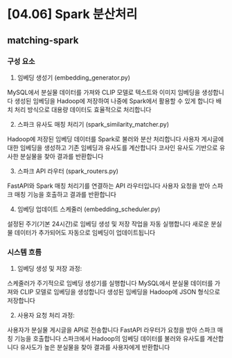 # [04.06] Spark 분산처리

## matching-spark
### 구성 요소
1. 임베딩 생성기 (embedding_generator.py)

MySQL에서 분실물 데이터를 가져와 CLIP 모델로 텍스트와 이미지 임베딩을 생성합니다
생성된 임베딩을 Hadoop에 저장하여 나중에 Spark에서 활용할 수 있게 합니다
배치 처리 방식으로 대용량 데이터도 효율적으로 처리합니다

2. 스파크 유사도 매칭 처리기 (spark_similarity_matcher.py)

Hadoop에 저장된 임베딩 데이터를 Spark로 불러와 분산 처리합니다
사용자 게시글에 대한 임베딩을 생성하고 기존 임베딩과 유사도를 계산합니다
코사인 유사도 기반으로 유사한 분실물을 찾아 결과를 반환합니다

3. 스파크 API 라우터 (spark_routers.py)

FastAPI와 Spark 매칭 처리기를 연결하는 API 라우터입니다
사용자 요청을 받아 스파크 매칭 기능을 호출하고 결과를 반환합니다

4. 임베딩 업데이트 스케줄러 (embedding_scheduler.py)

설정된 주기(기본 24시간)로 임베딩 생성 및 저장 작업을 자동 실행합니다
새로운 분실물 데이터가 추가되어도 자동으로 임베딩이 업데이트됩니다

### 시스템 흐름
1. 임베딩 생성 및 저장 과정:

스케줄러가 주기적으로 임베딩 생성기를 실행합니다
MySQL에서 분실물 데이터를 가져와 CLIP 모델로 임베딩을 생성합니다
생성된 임베딩을 Hadoop에 JSON 형식으로 저장합니다

2. 사용자 요청 처리 과정:

사용자가 분실물 게시글을 API로 전송합니다
FastAPI 라우터가 요청을 받아 스파크 매칭 기능을 호출합니다
스파크에서 Hadoop의 임베딩 데이터를 불러와 유사도를 계산합니다
유사도가 높은 분실물을 찾아 결과를 사용자에게 반환합니다